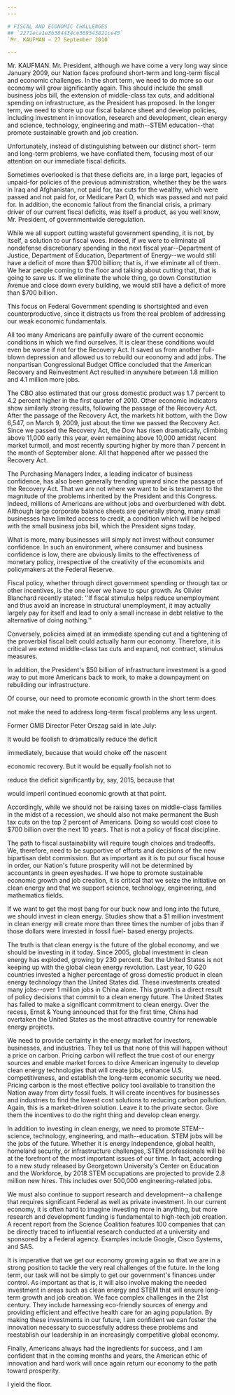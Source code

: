 ```yaml
---
---

# FISCAL AND ECONOMIC CHALLENGES
## `2271eca1e3b384434ce369543821ce45`
`Mr. KAUFMAN — 27 September 2010`

---
```



Mr. KAUFMAN. Mr. President, although we have come a very long way 
since January 2009, our Nation faces profound short-term and long-term 
fiscal and economic challenges. In the short term, we need to do more 
so our economy will grow significantly again. This should include the 
small business jobs bill, the extension of middle-class tax cuts, and 
additional spending on infrastructure, as the President has proposed. 
In the longer term, we need to shore up our fiscal balance sheet and 
develop policies, including investment in innovation, research and 
development, clean energy and science, technology, engineering and 
math--STEM education--that promote sustainable growth and job creation.

Unfortunately, instead of distinguishing between our distinct short-
term and long-term problems, we have conflated them, focusing most of 
our attention on our immediate fiscal deficits.

Sometimes overlooked is that these deficits are, in a large part, 
legacies of unpaid-for policies of the previous administration, whether 
they be the wars in Iraq and Afghanistan, not paid for, tax cuts for 
the wealthy, which were passed and not paid for, or Medicare Part D, 
which was passed and not paid for. In addition, the economic fallout 
from the financial crisis, a primary driver of our current fiscal 
deficits, was itself a product, as you well know, Mr. President, of 
governmentwide deregulation.

While we all support cutting wasteful government spending, it is not, 
by itself, a solution to our fiscal woes. Indeed, if we were to 
eliminate all nondefense discretionary spending in the next fiscal 
year--Department of Justice, Department of Education, Department of 
Energy--we would still have a deficit of more than $700 billion; that 
is, if we eliminate all of them. We hear people coming to the floor and 
talking about cutting that, that is going to save us. If we eliminate 
the whole thing, go down Constitution Avenue and close down every 
building, we would still have a deficit of more than $700 billion.

This focus on Federal Government spending is shortsighted and even 
counterproductive, since it distracts us from the real problem of 
addressing our weak economic fundamentals.

All too many Americans are painfully aware of the current economic 
conditions in which we find ourselves. It is clear these conditions 
would even be worse if not for the Recovery Act. It saved us from 
another full-blown depression and allowed us to rebuild our economy and 
add jobs. The nonpartisan Congressional Budget Office concluded that 
the American Recovery and Reinvestment Act resulted in anywhere between 
1.8 million and 4.1 million more jobs.

The CBO also estimated that our gross domestic product was 1.7 
percent to 4.2 percent higher in the first quarter of 2010. Other 
economic indicators show similarly strong results, following the 
passage of the Recovery Act. After the passage of the Recovery Act, the 
markets hit bottom, with the Dow 6,547, on March 9, 2009, just about 
the time we passed the Recovery Act. Since we passed the Recovery Act, 
the Dow has risen dramatically, climbing above 11,000 early this year, 
even remaining above 10,000 amidst recent market turmoil, and most 
recently spurting higher by more than 7 percent in the month of 
September alone. All that happened after we passed the Recovery Act.

The Purchasing Managers Index, a leading indicator of business 
confidence, has also been generally trending upward since the passage 
of the Recovery Act. That we are not where we want to be is testament 
to the magnitude of the problems inherited by the President and this 
Congress. Indeed, millions of Americans are without jobs and 
overburdened with debt. Although large corporate balance sheets are 
generally strong, many small businesses have limited access to credit, 
a condition which will be helped with the small business jobs bill, 
which the President signs today.

What is more, many businesses will simply not invest without consumer 
confidence. In such an environment, where consumer and business 
confidence is low, there are obviously limits to the effectiveness of 
monetary policy, irrespective of the creativity of the economists and 
policymakers at the Federal Reserve.

Fiscal policy, whether through direct government spending or through 
tax or other incentives, is the one lever we have to spur growth. As 
Olivier Blanchard recently stated: ''If fiscal stimulus helps reduce 
unemployment and thus avoid an increase in structural unemployment, it 
may actually largely pay for itself and lead to only a small increase 
in debt relative to the alternative of doing nothing.''

Conversely, policies aimed at an immediate spending cut and a 
tightening of the proverbial fiscal belt could actually harm our 
economy. Therefore, it is critical we extend middle-class tax cuts and 
expand, not contract, stimulus measures.

In addition, the President's $50 billion of infrastructure investment 
is a good way to put more Americans back to work, to make a downpayment 
on rebuilding our infrastructure.

Of course, our need to promote economic growth in the short term does


not make the need to address long-term fiscal problems any less urgent.

Former OMB Director Peter Orszag said in late July:




 It would be foolish to dramatically reduce the deficit 


 immediately, because that would choke off the nascent 


 economic recovery. But it would be equally foolish not to 


 reduce the deficit significantly by, say, 2015, because that 


 would imperil continued economic growth at that point.


Accordingly, while we should not be raising taxes on middle-class 
families in the midst of a recession, we should also not make permanent 
the Bush tax cuts on the top 2 percent of Americans. Doing so would 
cost close to $700 billion over the next 10 years. That is not a policy 
of fiscal discipline.

The path to fiscal sustainability will require tough choices and 
tradeoffs. We, therefore, need to be supportive of efforts and 
decisions of the new bipartisan debt commission. But as important as it 
is to put our fiscal house in order, our Nation's future prosperity 
will not be determined by accountants in green eyeshades. If we hope to 
promote sustainable economic growth and job creation, it is critical 
that we seize the initiative on clean energy and that we support 
science, technology, engineering, and mathematics fields.

If we want to get the most bang for our buck now and long into the 
future, we should invest in clean energy. Studies show that a $1 
million investment in clean energy will create more than three times 
the number of jobs than if those dollars were invested in fossil fuel-
based energy projects.

The truth is that clean energy is the future of the global economy, 
and we should be investing in it today. Since 2005, global investment 
in clean energy has exploded, growing by 230 percent. But the United 
States is not keeping up with the global clean energy revolution. Last 
year, 10 G20 countries invested a higher percentage of gross domestic 
product in clean energy technology than the United States did. These 
investments created many jobs--over 1 million jobs in China alone. This 
growth is a direct result of policy decisions that commit to a clean 
energy future. The United States has failed to make a significant 
commitment to clean energy. Over the recess, Ernst & Young announced 
that for the first time, China had overtaken the United States as the 
most attractive country for renewable energy projects.

We need to provide certainty in the energy market for investors, 
businesses, and industries. They tell us that none of this will happen 
without a price on carbon. Pricing carbon will reflect the true cost of 
our energy sources and enable market forces to drive American ingenuity 
to develop clean energy technologies that will create jobs, enhance 
U.S. competitiveness, and establish the long-term economic security we 
need. Pricing carbon is the most effective policy tool available to 
transition the Nation away from dirty fossil fuels. It will create 
incentives for businesses and industries to find the lowest cost 
solutions to reducing carbon pollution. Again, this is a market-driven 
solution. Leave it to the private sector. Give them the incentives to 
do the right thing and develop clean energy.

In addition to investing in clean energy, we need to promote STEM--
science, technology, engineering, and math--education. STEM jobs will 
be the jobs of the future. Whether it is energy independence, global 
health, homeland security, or infrastructure challenges, STEM 
professionals will be at the forefront of the most important issues of 
our time. In fact, according to a new study released by Georgetown 
University's Center on Education and the Workforce, by 2018 STEM 
occupations are projected to provide 2.8 million new hires. This 
includes over 500,000 engineering-related jobs.

We must also continue to support research and development--a 
challenge that requires significant Federal as well as private 
investment. In our current economy, it is often hard to imagine 
investing more in anything, but more research and development funding 
is fundamental to high-tech job creation. A recent report from the 
Science Coalition features 100 companies that can be directly traced to 
influential research conducted at a university and sponsored by a 
Federal agency. Examples include Google, Cisco Systems, and SAS.

It is imperative that we get our economy growing again so that we are 
in a strong position to tackle the very real challenges of the future. 
In the long term, our task will not be simply to get our government's 
finances under control. As important as that is, it will also involve 
making the needed investment in areas such as clean energy and STEM 
that will ensure long-term growth and job creation. We face complex 
challenges in the 21st century. They include harnessing eco-friendly 
sources of energy and providing efficient and effective health care for 
an aging population. By making these investments in our future, I am 
confident we can foster the innovation necessary to successfully 
address these problems and reestablish our leadership in an 
increasingly competitive global economy.

Finally, Americans always had the ingredients for success, and I am 
confident that in the coming months and years, the American ethic of 
innovation and hard work will once again return our economy to the path 
toward prosperity.

I yield the floor.